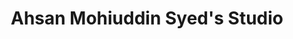 ---
title: "Ahsan Mohiuddin Syed's Studio"
url: /karachi/ahsan-mohiuddin-syeds-studio/
shop: art
---